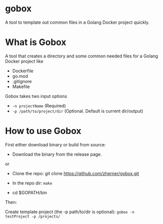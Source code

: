 # gobox

A tool to template out common files in a Golang Docker project quickly.

# What is Gobox

A tool that creates a directory and some common needed files for a Golang Docker project like
- Dockerfile
- go.mod
- .gitignore
- Makefile

Gobox takes two input options
- `-n projectName` (Required)
- `-p /path/to/project/dir` (Optional. Default is current dir/output)
# How to use Gobox

First either download binary or build from source:

- Download the binary from the release page.

or

- Clone the repo: git clone https://github.com/zherner/gobox.git

- In the repo dir: `make`

- cd $GOPATH/bin

Then:

Create template project (the -p path/to/dir is optional): `gobox -n testProject -p /projects/`

